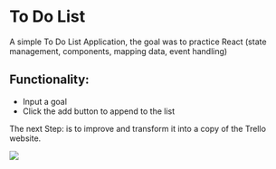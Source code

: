 # To Do List

A simple To Do List Application, the goal was to practice React (state management, components, mapping data, event handling) 

## Functionality:
- Input a goal
- Click the add button to append to the list 

The next Step: is to improve and transform it into a copy of the Trello website.

<img src="https://github.com/WonderBoi99/To-Do-List/assets/61436662/7c64691a-02f0-454f-a9c5-81adebf9fc33">
